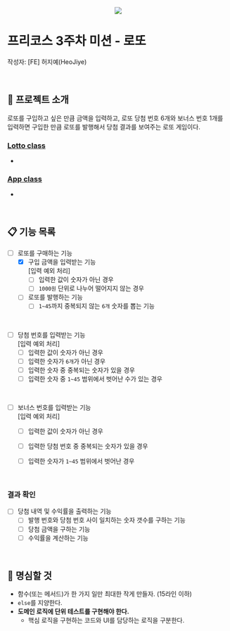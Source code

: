 
<p align="center">
    <img src="https://woowacourse.github.io/img/logo_full_white.339e6416.png">
</p>

# 프리코스 3주차 미션 - 로또
작성자: [FE] 허지예(HeoJiye)

<br>

## 🔔 프로젝트 소개
로또를 구입하고 싶은 만큼 금액을 입력하고,  로또 당첨 번호 6개와 보너스 번호 1개를 입력하면 구입한 만큼 로또를 발행해서 당첨 결과를 보여주는 로또 게임이다.

### [Lotto class](../src/Lotto.js)
- 

### [App class](../src/App.js)
- 

<br>

## 📋 기능 목록

- [ ] 로또를 구매하는 기능 
    - [x] 구입 금액을 입력받는 기능  
        [입력 예외 처리]  
        - [ ] 입력한 값이 숫자가 아닌 경우
        - [ ] `1000원` 단위로 나누어 떨어지지 않는 경우
    - [ ] 로또를 발행하는 기능
        - [ ] `1~45`까지 중복되지 않는 `6개` 숫자를 뽑는 기능

<br>

- [ ] 당첨 번호를 입력받는 기능  
    [입력 예외 처리]  
    - [ ] 입력한 값이 숫자가 아닌 경우
    - [ ] 입력한 숫자가 `6개`가 아닌 경우
    - [ ] 입력한 숫자 중 중복되는 숫자가 있을 경우
    - [ ] 입력한 숫자 중 `1~45` 범위에서 벗어난 수가 있는 경우

<br>

- [ ] 보너스 번호를 입력받는 기능  
    [입력 예외 처리]  
    - [ ] 입력한 값이 숫자가 아닌 경우
    - [ ] 입력한 당첨 번호 중 중복되는 숫자가 있을 경우
    - [ ] 입력한 숫자가 `1~45` 범위에서 벗어난 경우


<br>

### 결과 확인
- [ ] 당첨 내역 및 수익률을 출력하는 기능
    - [ ] 발행 번호와 당첨 번호 사이 일치하는 숫자 갯수를 구하는 기능
    - [ ] 당첨 금액을 구하는 기능
    - [ ] 수익률을 계산하는 기능

<br>

## 🤙 명심할 것
- 함수(또는 메서드)가 한 가지 일만 최대한 작게 만들자. (15라인 이하)
- `else`를 지양한다.
- **도메인 로직에 단위 테스트를 구현해야 한다.** 
  - 핵심 로직을 구현하는 코드와 UI를 담당하는 로직을 구분한다.
